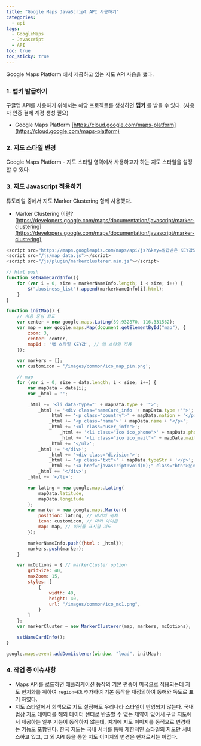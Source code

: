 ```yaml
---
title: "Google Maps JavaScript API 사용하기"
categories:
  - api
tags:
  - GoogleMaps
  - Javascript
  - API
toc: true
toc_sticky: true
---
```


Google Maps Platform 에서 제공하고 있는 지도 API 사용을 했다.


### 1. 맵키 발급하기
구글맵 API를 사용하기 위해서는 해당 프로젝트를 생성하면 **맵키** 를 받을 수 있다.
(사용자 인증 결제 계정 생성 필요)

- Google Maps Platform 
[https://cloud.google.com/maps-platform](https://cloud.google.com/maps-platform)


### 2. 지도 스타일 변경
Google Maps Platform - 지도 스타일 영역에서 사용하고자 하는 지도 스타일을 설정 할 수 있다.


### 3. 지도 Javascript 적용하기

튜토리얼 중에서 지도 Marker Clustering 함께 사용했다.


- Marker Clustering 이란? 
[https://developers.google.com/maps/documentation/javascript/marker-clustering](https://developers.google.com/maps/documentation/javascript/marker-clustering)


```javascript
<script src="https://maps.googleapis.com/maps/api/js?&key=발급받은 KEY값&sensor=false&region=KR"></script>
<script src="/js/map_data.js"></script>
<script src="/js/plugin/markerclusterer.min.js"></script>

// html push
function setNameCardInfo(){
    for (var i = 0, size = markerNameInfo.length; i < size; i++) {
        $(".business_list").append(markerNameInfo[i].html);
    }
}

function initMap() {
    // 처음 중심 좌표
    var center = new google.maps.LatLng(39.932870, 116.331562);
    var map = new google.maps.Map(document.getElementById("map"), {
        zoom: 3,
        center: center,
        mapId : '맵 스타일 KEY값', // 맵 스타일 적용
    });

    var markers = [];
    var customicon = '/images/common/ico_map_pin.png';

    // map
    for (var i = 0, size = data.length; i < size; i++) {
        var mapData = data[i];
        var _html = '';

        _html += '<li data-type="' + mapData.type + '">';
            _html += '<div class="nameCard_info '+ mapData.type +'">';
                _html += '<p class="country">' + mapData.nation + '</p>';
                _html += '<p class="name">' + mapData.name + '</p>';
                _html += '<ul class="user_info">';
                    _html += '<li class="ico ico_phone">' + mapData.phone + '</li>';
                    _html += '<li class="ico ico_mail">' + mapData.mail + '</li>';
                _html += '</ul>';
            _html += '</div>';
                _html += '<div class="division">';
                _html += '<p class="txt">' + mapData.typeStr + '</p>';
                _html += '<a href="javascript:void(0);" class="btn">문의</a>';
            _html += '</div>';
        _html += '</li>';

        var latLng = new google.maps.LatLng(
            mapData.latitude,
            mapData.longitude
        );
        var marker = new google.maps.Marker({
            position: latLng, // 마커의 위치
            icon: customicon, // 마커 아이콘
            map: map, // 마커를 표시할 지도
        });

        markerNameInfo.push({html : _html});
        markers.push(marker);
    }

    var mcOptions = { // markerCluster option
        gridSize: 40,
        maxZoom: 15,
        styles: [
            {
                width: 40,
                height: 40,
                url: "/images/common/ico_mc1.png",
            }
        ]
    };
    var markerCluster = new MarkerClusterer(map, markers, mcOptions);

    setNameCardInfo();
}

google.maps.event.addDomListener(window, "load", initMap);

```


### 4. 작업 중 이슈사항

- Maps API를 로드하면 애플리케이션 동작의 기본 편중이 미국으로 적용되는데 지도 현지화를 위하여 <code>region=KR</code> 추가하여 기본 동작을 재정의하여 동해와 독도로 표기 하였다.
- 지도 스타일에서 회색으로 지도 설정해도 우리나라 스타일이 반영되지 않는다. 
국내법상 지도 데이터를 해외 데이터 센터로 반출할 수 없는 제약이 있어서 구글 지도에서 제공하는 일부 기능이 동작하지 않는데, 여기에 지도 이미지를 동적으로 변경하는 기능도 포함된다.
한국 지도는 국내 서버를 통해 제한적인 스타일의 지도만 서비스하고 있고, 그 외 API 등을 통한 지도 이미지의 변경은 현재로서는 어렵다.
